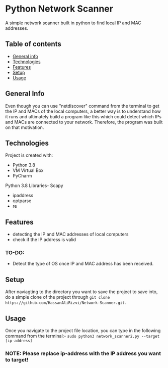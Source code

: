 # Python Network Scanner

A simple network scanner built in python to find local IP and MAC addresses. 

## Table of contents
- [General info](https://github.com/HassanAliRizvi/Network-Scanner#general-info)
- [Technologies](https://github.com/HassanAliRizvi/Network-Scanner#technologies)
- [Features](https://github.com/HassanAliRizvi/Network-Scanner#features)
- [Setup](https://github.com/HassanAliRizvi/Network-Scanner#setup)
- [Usage](https://github.com/HassanAliRizvi/Network-Scanner#usage)

## General Info
Even though you can use "netdiscover" command from the terminal to get the IP and MACs of the local computers, a better way is to understand how it runs and ultimately build a program like this which could detect which IPs and MACs are connected to your network. Therefore, the program was built on that motivation. 

## Technologies

Project is created with:

-   Python 3.8
-   VM Virtual Box
-   PyCharm

Python 3.8 Libraries-   Scapy
-   ipaddress
-  optparse
- re

## Features
- detecting the IP and MAC addresses of local computers
- check if the IP address is valid

### TO-DO: 
- Detect the type of OS once IP and MAC address has been received. 
 
## Setup

After naviagting to the directory you want to save the project to save into, do a simple clone of the project through  `git clone https://github.com/HassanAliRizvi/Network-Scanner.git`.

## Usage
Once you navigate to the project file location, you can type in the following command from the terminal:-
`sudo python3 network_scanner2.py --target [ip-address]`
### NOTE: Please replace ip-address with the IP address you want to target!
